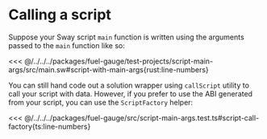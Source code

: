 # Calling a script

Suppose your Sway script `main` function is written using the arguments passed to the `main` function like so:

<<< @/../../../packages/fuel-gauge/test-projects/script-main-args/src/main.sw#script-with-main-args{rust:line-numbers}

You can still hand code out a solution wrapper using `callScript` utility to call your script with data. However, if you prefer to use the ABI generated from your script, you can use the `ScriptFactory` helper:

<<< @/../../../packages/fuel-gauge/src/script-main-args.test.ts#script-call-factory{ts:line-numbers}
